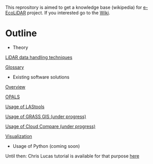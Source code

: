 This reprository is aimed to get a knowledge base (wikipedia) for [e-EcoLiDAR](https://riojournal.com/articles.php?id=14939) project.
If you interested go to the [Wiki](https://github.com/eEcoLiDAR/ecolidar_knowledgebase/wiki).

# Outline

* Theory

[LiDAR data handling techniques](https://github.com/eEcoLiDAR/ecolidar_knowledgebase/wiki/LiDAR-data-handling-techniques)

[Glossary](https://github.com/eEcoLiDAR/ecolidar_knowledgebase/wiki/Glossary)

* Existing software solutions

[Overview](https://github.com/eEcoLiDAR/ecolidar_knowledgebase/wiki/Overview)

[OPALS](https://github.com/eEcoLiDAR/ecolidar_knowledgebase/wiki/OPALS)

[Usage of LAStools](https://github.com/eEcoLiDAR/ecolidar_knowledgebase/wiki/Usage-of-LAStools)

[Usage of GRASS GIS (under progress)](https://github.com/eEcoLiDAR/ecolidar_knowledgebase/wiki/Usage-of-GRASS-GIS)

[Usage of Cloud Compare (under progress)](https://github.com/eEcoLiDAR/ecolidar_knowledgebase/wiki/Usage-of-Cloud-Compare-(under-progress))

[Visualization](https://github.com/eEcoLiDAR/ecolidar_knowledgebase/wiki/Visualization)

* Usage of Python (coming soon)

Until then: Chris Lucas tutorial is available for that purpose [here](https://github.com/clucas111/delineating-linear-elements/blob/master/Thesis/Appendices.pdf)
